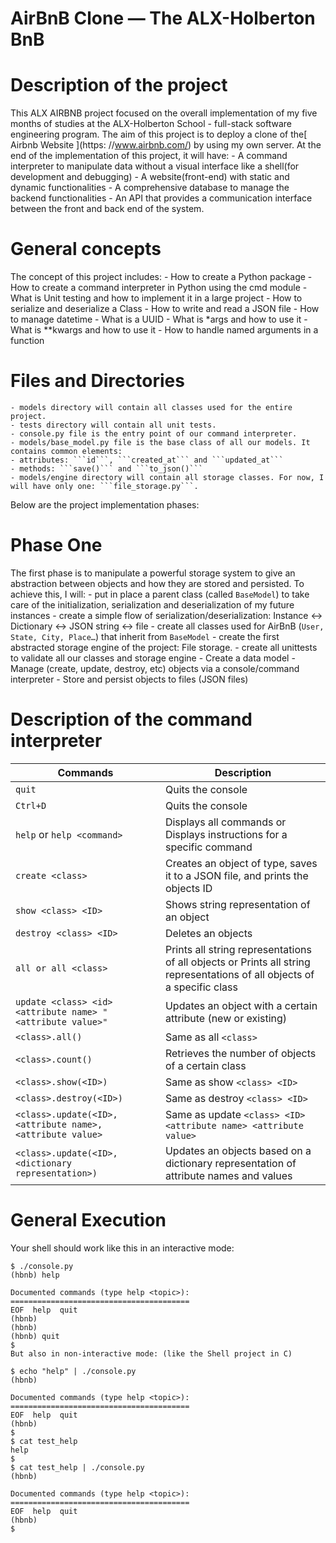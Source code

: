 # AirBnB Clone ― The ALX-Holberton BnB

# Description of the project
This ALX AIRBNB project focused on the overall implementation
of my five months of studies at the ALX-Holberton School - full-stack
software engineering program.
The aim of this project is to deploy a clone of
the[ Airbnb Website ](https: //www.airbnb.com/) by using my own server.
At the end of the implementation of this project, it will have:
    - A command interpreter to manipulate data without a visual interface
        like a shell(for development and debugging)
    - A website(front-end) with static and dynamic functionalities
    - A comprehensive database to manage the backend functionalities
    - An API that provides a communication interface between
        the front and back end of the system.

# General concepts
The concept of this project includes:
    - How to create a Python package
    - How to create a command interpreter in Python using the cmd module
    - What is Unit testing and how to implement it in a large project
    - How to serialize and deserialize a Class
    - How to write and read a JSON file
    - How to manage datetime
    - What is a UUID
    - What is *args and how to use it
    - What is **kwargs and how to use it
    - How to handle named arguments in a function

# Files and Directories
    - models directory will contain all classes used for the entire project.
    - tests directory will contain all unit tests.
    - console.py file is the entry point of our command interpreter.
    - models/base_model.py file is the base class of all our models. It contains common elements:
    - attributes: ```id```, ```created_at``` and ```updated_at```
    - methods: ```save()``` and ```to_json()```
    - models/engine directory will contain all storage classes. For now, I will have only one: ```file_storage.py```.

Below are the project implementation phases:
# Phase One
The first phase is to manipulate a powerful storage system to give an abstraction between objects and how they are stored and persisted. To achieve this, I will:
    - put in place a parent class (called ```BaseModel```) to take care of the initialization, serialization and deserialization of my future instances
    - create a simple flow of serialization/deserialization: Instance <-> Dictionary <-> JSON string <-> file
    - create all classes used for AirBnB (```User, State, City, Place…```) that inherit from ```BaseModel```
    - create the first abstracted storage engine of the project: File storage.
    - create all unittests to validate all our classes and storage engine
    - Create a data model
    - Manage (create, update, destroy, etc) objects via a console/command interpreter
    - Store and persist objects to files (JSON files)

# Description of the command interpreter
| Commands  | Description |
| ------------- | ------------- |
| ```quit```  | Quits the console  |
| ```Ctrl+D```  | Quits the console  |
| ```help``` or ```help <command>```  | Displays all commands or Displays instructions for a specific command
| ```create <class>```  | Creates an object of type, saves it to a JSON file, and prints the objects ID
| ```show <class> <ID>```  | Shows string representation of an object
| ```destroy <class> <ID>```  | Deletes an objects
| ```all or all <class>```  | Prints all string representations of all objects or Prints all string representations of all objects of a specific class
| ```update <class> <id> <attribute name> "<attribute value>"```  | Updates an object with a certain attribute (new or existing)
| ```<class>.all()```  | Same as all ```<class>```
| ```<class>.count()```  | Retrieves the number of objects of a certain class
| ```<class>.show(<ID>)```  | Same as show ```<class> <ID>```
| ```<class>.destroy(<ID>)```  | Same as destroy ```<class> <ID>```
| ```<class>.update(<ID>, <attribute name>, <attribute value>```  | Same as update ```<class> <ID> <attribute name> <attribute value>```
| ```<class>.update(<ID>, <dictionary representation>)```  | Updates an objects based on a dictionary representation of attribute names and values

# General Execution
Your shell should work like this in an interactive mode:
```
$ ./console.py
(hbnb) help

Documented commands (type help <topic>):
========================================
EOF  help  quit
(hbnb)
(hbnb)
(hbnb) quit
$
But also in non-interactive mode: (like the Shell project in C)

$ echo "help" | ./console.py
(hbnb)

Documented commands (type help <topic>):
========================================
EOF  help  quit
(hbnb)
$
$ cat test_help
help
$
$ cat test_help | ./console.py
(hbnb)

Documented commands (type help <topic>):
========================================
EOF  help  quit
(hbnb)
$
```

